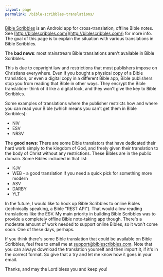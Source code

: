 ```yaml
---
layout: page
permalink: /bible-scribbles-translations/
---
```



[Bible Scribbles](http://biblescribbles.com/) is an Android app for cross-translation, offline Bible notes. See [http://biblescribbles.com/](http://biblescribbles.com/) for more info. The goal of this page is to explain the situation with various translations in Bible Scribbles.

The **bad news**: most mainstream Bible translations aren't available in Bible Scribbles. 

This is due to copyright law and restrictions that most publishers impose on Christians everywhere. Even if you bought a physical copy of a Bible translation, or even a digital copy in a different Bible app, Bible publishers stop you from reading that Bible in other ways. They encrypt the Bible translation- think of it like a digital lock, and they won't give the key to Bible Scribbles.

Some examples of translations where the publisher restricts how and where you can read your Bible (which means you can't get them in Bible Scribbles):
* NIV
* ESV
* NRSV

The **good news**: There are some Bible translators that have dedicated their hard work simply to the kingdom of God, and freely given their translation to the body of Christ without any restrictions. These Bibles are in the public domain. Some Bibles included in that list:
* KJV
* WEB - a good translation if you need a quick pick for something more modern
* ASV
* DARBY
* YLT

In the future, I would like to hook up Bible Scribbles to online Bibles (technically speaking, a Bible "REST API"). That would allow reading translations like the ESV. My main priority in building Bible Scribbles was to provide a completely offline Bible note-taking app though. There's a moderate amount of work needed to support online Bibles, so it won't come soon. One of these days, perhaps.

If you think there's some Bible translation that could be available on Bible Scribbles, feel free to email me at support@biblescribbles.com. Note that you can always download the translation yourself and then import it, if it's in the correct format. So give that a try and let me know how it goes in your email.

Thanks, and may the Lord bless you and keep you!





 






